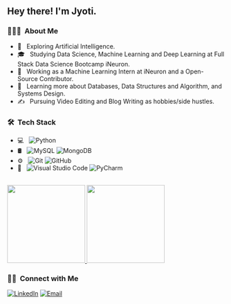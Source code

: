 <h2> Hey there! I'm Jyoti.</h2>

<h3> 👨🏻‍💻 &nbsp;About Me </h3>

- 🤔 &nbsp; Exploring Artificial Intelligence.
- 🎓 &nbsp; Studying Data Science, Machine Learning and Deep Learning at Full Stack Data Science Bootcamp iNeuron.
- 💼 &nbsp; Working as a Machine Learning Intern at iNeuron and a Open- Source Contributor.
- 🌱 &nbsp; Learning more about Databases, Data Structures and Algorithm, and Systems Design.
- ✍️ &nbsp; Pursuing Video Editing and Blog Writing as hobbies/side hustles.

<h3> 🛠 &nbsp;Tech Stack</h3>

- 💻 &nbsp;
  ![Python](https://img.shields.io/badge/-Python-333333?style=flat&logo=python)
- 🛢 &nbsp;
  ![MySQL](https://img.shields.io/badge/-MySQL-333333?style=flat&logo=mysql)
  ![MongoDB](https://img.shields.io/badge/-MongoDB-333333?style=flat&logo=mongodb)
- ⚙️ &nbsp;
  ![Git](https://img.shields.io/badge/-Git-333333?style=flat&logo=git)
  ![GitHub](https://img.shields.io/badge/-GitHub-333333?style=flat&logo=github)
- 🔧 &nbsp;
  ![Visual Studio Code](https://img.shields.io/badge/-Visual%20Studio%20Code-333333?style=flat&logo=visual-studio-code&logoColor=007ACC)
  ![PyCharm](https://img.shields.io/badge/-PyCharm-333333?style=flat&logo=pycharm)

<br/>

<a href="https://github.com/JyotiPandey111">
  <img height="180em" src="https://github-readme-stats.vercel.app/api?username=JyotiPandey111&theme=buefy&show_icons=true" />
  <img height="180em" src="https://github-readme-stats.vercel.app/api/top-langs/?username=JyotiPandey111&theme=buefy&layout=compact" />
</a>

<br/>

<h3> 🤝🏻 &nbsp;Connect with Me </h3>

<a href="https://www.linkedin.com/in/km-jyoti-pandey/"><img alt="LinkedIn" src="https://img.shields.io/badge/LinkedIn-Jyoti%20Pandey-blue?style=flat-square&logo=linkedin"></a>
<a href="" src="https://img.shields.io/badge/Instagram-imjyotipandey-blue?style=flat-square&logo=instagram"></a>
<a href="mailto:jyotipandeydip@gmail.com"><img alt="Email" src="https://img.shields.io/badge/Email-jyotipandeydip@gmail.com-blue?style=flat-square&logo=gmail"></a>
</p>
